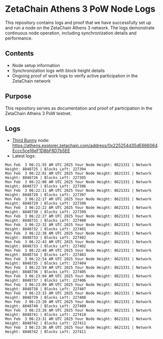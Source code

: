 # ZetaChain Athens 3 PoW Node Logs
This repository contains logs and proof that we have successfully set up and run a node on the ZetaChain Athens 3 network. The logs demonstrate continuous node operation, including synchronization details and performance.

## Contents
- Node setup information
- Synchronization logs with block height details
- Ongoing proof of work logs to verify active participation in the ZetaChain network

## Purpose
This repository serves as documentation and proof of participation in the ZetaChain Athens 3 PoW testnet.

## Logs

- [Third Bunny](https://thirdbunny.xyz/) node: https://athens.explorer.zetachain.com/address/0x225254d35dE666064Eccc5ce16eF1D8bF8D7b5EE
- Latest logs:
```
Mon Feb  3 06:21:55 AM UTC 2025 Your Node Height: 8621331 | Network Height: 8848725 | Blocks Left: 227394
Mon Feb  3 06:22:01 AM UTC 2025 Your Node Height: 8621331 | Network Height: 8848726 | Blocks Left: 227395
Mon Feb  3 06:22:06 AM UTC 2025 Your Node Height: 8621331 | Network Height: 8848727 | Blocks Left: 227396
Mon Feb  3 06:22:11 AM UTC 2025 Your Node Height: 8621331 | Network Height: 8848728 | Blocks Left: 227397
Mon Feb  3 06:22:17 AM UTC 2025 Your Node Height: 8621331 | Network Height: 8848729 | Blocks Left: 227398
Mon Feb  3 06:22:22 AM UTC 2025 Your Node Height: 8621331 | Network Height: 8848730 | Blocks Left: 227399
Mon Feb  3 06:22:27 AM UTC 2025 Your Node Height: 8621331 | Network Height: 8848731 | Blocks Left: 227400
Mon Feb  3 06:22:32 AM UTC 2025 Your Node Height: 8621331 | Network Height: 8848732 | Blocks Left: 227401
Mon Feb  3 06:22:38 AM UTC 2025 Your Node Height: 8621331 | Network Height: 8848733 | Blocks Left: 227402
Mon Feb  3 06:22:43 AM UTC 2025 Your Node Height: 8621331 | Network Height: 8848733 | Blocks Left: 227402
Mon Feb  3 06:22:48 AM UTC 2025 Your Node Height: 8621331 | Network Height: 8848734 | Blocks Left: 227403
Mon Feb  3 06:22:54 AM UTC 2025 Your Node Height: 8621331 | Network Height: 8848735 | Blocks Left: 227404
Mon Feb  3 06:22:59 AM UTC 2025 Your Node Height: 8621331 | Network Height: 8848736 | Blocks Left: 227405
Mon Feb  3 06:23:04 AM UTC 2025 Your Node Height: 8621331 | Network Height: 8848737 | Blocks Left: 227406
Mon Feb  3 06:23:09 AM UTC 2025 Your Node Height: 8621331 | Network Height: 8848738 | Blocks Left: 227407
Mon Feb  3 06:23:15 AM UTC 2025 Your Node Height: 8621331 | Network Height: 8848739 | Blocks Left: 227408
Mon Feb  3 06:23:20 AM UTC 2025 Your Node Height: 8621331 | Network Height: 8848740 | Blocks Left: 227409
Mon Feb  3 06:23:26 AM UTC 2025 Your Node Height: 8621331 | Network Height: 8848741 | Blocks Left: 227410
Mon Feb  3 06:23:31 AM UTC 2025 Your Node Height: 8621331 | Network Height: 8848742 | Blocks Left: 227411
Mon Feb  3 06:23:36 AM UTC 2025 Your Node Height: 8621331 | Network Height: 8848742 | Blocks Left: 227411
```
